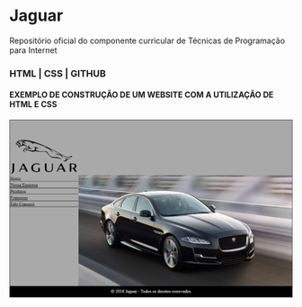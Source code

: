 # Jaguar
Repositório oficial do componente curricular de Técnicas de Programação para Internet
### HTML | CSS | GITHUB
#### EXEMPLO DE CONSTRUÇÃO DE UM WEBSITE COM A UTILIZAÇÃO DE HTML E CSS
<img src="imgs/jaguar.png">
